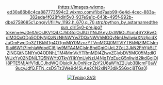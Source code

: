 <div align="center">



(https://images-wixmp-ed30a86b8c4ca887773594c2.wixmp.com/f/bd7aab99-6e4d-4cec-883a-382eda4f028f/dirl5y0-937e9e1c-643b-495f-992b-dbe2758685c1.png/v1/fill/w_1192,h_670,q_70,strp/python_by_astarnamedthesun_dirl5y0-pre.jpg?token=eyJ0eXAiOiJKV1QiLCJhbGciOiJIUzI1NiJ9.eyJzdWIiOiJ1cm46YXBwOjdlMGQxODg5ODIyNjQzNzNhNWYwZDQxNWVhMGQyNmUwIiwiaXNzIjoidXJuOmFwcDo3ZTBkMTg4OTgyMjY0MzczYTVmMGQ0MTVlYTBkMjZlMCIsIm9iaiI6W1t7ImhlaWdodCI6Ijw9MTA4MCIsInBhdGgiOiJcL2ZcL2JkN2FhYjk5LTZlNGQtNGNlYy04ODNhLTM4MmVkYTRmMDI4ZlwvZGlybDV5MC05MzdlOWUxYy02NDNiLTQ5NWYtOTkyYi1kYmUyNzU4Njg1YzEucG5nIiwid2lkdGgiOiI8PTE5MjAifV1dLCJhdWQiOlsidXJuOnNlcnZpY2U6aW1hZ2Uub3BlcmF0aW9ucyJdfQ.FTN_csDSTz3We9d4SLAe2CN2xINP3djk5SGxcj8TGs0)


[![Typing SVG](https://media.tenor.com/zXMGPq0piPkAAAAM/engine-engineer.gif)](https://git.io/typing-svg)

</div>



<div align="center">
